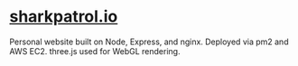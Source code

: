 # [sharkpatrol.io](http://sharkpatrol.io)
Personal website built on Node, Express, and nginx. Deployed via pm2 and AWS EC2. three.js used for WebGL rendering.
